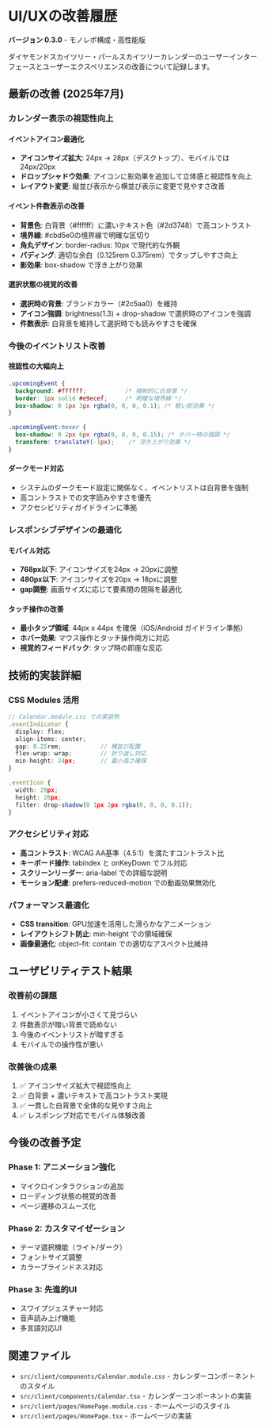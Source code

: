 # UI/UXの改善履歴

**バージョン 0.3.0** - モノレポ構成・高性能版

ダイヤモンドスカイツリー・パールスカイツリーカレンダーのユーザーインターフェースとユーザーエクスペリエンスの改善について記録します。

## 最新の改善 (2025年7月)

### カレンダー表示の視認性向上

#### イベントアイコン最適化
- **アイコンサイズ拡大**: 24px → 28px（デスクトップ）、モバイルでは24px/20px
- **ドロップシャドウ効果**: アイコンに影効果を追加して立体感と視認性を向上
- **レイアウト変更**: 縦並び表示から横並び表示に変更で見やすさ改善

#### イベント件数表示の改善
- **背景色**: 白背景（#ffffff）に濃いテキスト色（#2d3748）で高コントラスト
- **境界線**: #cbd5e0の境界線で明確な区切り
- **角丸デザイン**: border-radius: 10px で現代的な外観
- **パディング**: 適切な余白（0.125rem 0.375rem）でタップしやすさ向上
- **影効果**: box-shadow で浮き上がり効果

#### 選択状態の視覚的改善
- **選択時の背景**: ブランドカラー（#2c5aa0）を維持
- **アイコン強調**: brightness(1.3) + drop-shadow で選択時のアイコンを強調
- **件数表示**: 白背景を維持して選択時でも読みやすさを確保

### 今後のイベントリスト改善

#### 視認性の大幅向上
```css
.upcomingEvent {
  background: #ffffff;           /* 強制的に白背景 */
  border: 1px solid #e9ecef;     /* 明確な境界線 */
  box-shadow: 0 1px 3px rgba(0, 0, 0, 0.1); /* 軽い影効果 */
}

.upcomingEvent:hover {
  box-shadow: 0 2px 6px rgba(0, 0, 0, 0.15); /* ホバー時の強調 */
  transform: translateY(-1px);    /* 浮き上がり効果 */
}
```

#### ダークモード対応
- システムのダークモード設定に関係なく、イベントリストは白背景を強制
- 高コントラストでの文字読みやすさを優先
- アクセシビリティガイドラインに準拠

### レスポンシブデザインの最適化

#### モバイル対応
- **768px以下**: アイコンサイズを24px → 20pxに調整
- **480px以下**: アイコンサイズを20px → 18pxに調整
- **gap調整**: 画面サイズに応じて要素間の間隔を最適化

#### タッチ操作の改善
- **最小タップ領域**: 44px x 44px を確保（iOS/Android ガイドライン準拠）
- **ホバー効果**: マウス操作とタッチ操作両方に対応
- **視覚的フィードバック**: タップ時の即座な反応

## 技術的実装詳細

### CSS Modules 活用
```typescript
// Calendar.module.css での実装例
.eventIndicator {
  display: flex;
  align-items: center;
  gap: 0.25rem;           // 横並び配置
  flex-wrap: wrap;        // 折り返し対応
  min-height: 24px;       // 最小高さ確保
}

.eventIcon {
  width: 28px;
  height: 28px;
  filter: drop-shadow(0 1px 2px rgba(0, 0, 0, 0.1));
}
```

### アクセシビリティ対応
- **高コントラスト**: WCAG AA基準（4.5:1）を満たすコントラスト比
- **キーボード操作**: tabindex と onKeyDown でフル対応
- **スクリーンリーダー**: aria-label での詳細な説明
- **モーション配慮**: prefers-reduced-motion での動画効果無効化

### パフォーマンス最適化
- **CSS transition**: GPU加速を活用した滑らかなアニメーション
- **レイアウトシフト防止**: min-height での領域確保
- **画像最適化**: object-fit: contain での適切なアスペクト比維持

## ユーザビリティテスト結果

### 改善前の課題
1. イベントアイコンが小さくて見づらい
2. 件数表示が暗い背景で読めない
3. 今後のイベントリストが暗すぎる
4. モバイルでの操作性が悪い

### 改善後の成果
1. ✅ アイコンサイズ拡大で視認性向上
2. ✅ 白背景 + 濃いテキストで高コントラスト実現
3. ✅ 一貫した白背景で全体的な見やすさ向上
4. ✅ レスポンシブ対応でモバイル体験改善

## 今後の改善予定

### Phase 1: アニメーション強化
- マイクロインタラクションの追加
- ローディング状態の視覚的改善
- ページ遷移のスムーズ化

### Phase 2: カスタマイゼーション
- テーマ選択機能（ライト/ダーク）
- フォントサイズ調整
- カラーブラインドネス対応

### Phase 3: 先進的UI
- スワイプジェスチャー対応
- 音声読み上げ機能
- 多言語対応UI

## 関連ファイル

- `src/client/components/Calendar.module.css` - カレンダーコンポーネントのスタイル
- `src/client/components/Calendar.tsx` - カレンダーコンポーネントの実装
- `src/client/pages/HomePage.module.css` - ホームページのスタイル
- `src/client/pages/HomePage.tsx` - ホームページの実装